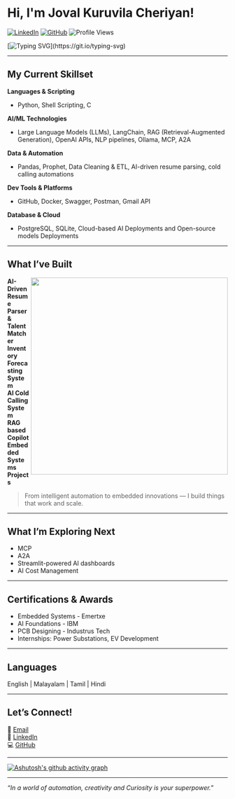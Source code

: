 # Hi, I'm Joval Kuruvila Cheriyan!

[![LinkedIn](https://img.shields.io/badge/LinkedIn-blue?style=for-the-badge&logo=linkedin&logoColor=white)](https://www.linkedin.com/in/joval-kuruvila/)
[![GitHub](https://img.shields.io/badge/GitHub-Behind--mask-181717?style=for-the-badge&logo=github)](https://github.com/Behind-mask)
![Profile Views](https://komarev.com/ghpvc/?username=Behind-mask&style=for-the-badge&color=green)

[![Typing SVG](https://readme-typing-svg.demolab.com?font=Fira+Code&weight=900&pause=1000&color=F7D818&multiline=true&width=500&lines=Software+engineer!+Powered+by+AI+curiosity.)](https://git.io/typing-svg)

---

## My Current Skillset

**Languages & Scripting**
- Python, Shell Scripting, C

**AI/ML Technologies**
- Large Language Models (LLMs), LangChain, RAG (Retrieval-Augmented Generation), OpenAI APIs, NLP pipelines, Ollama, MCP, A2A

**Data & Automation**
- Pandas, Prophet, Data Cleaning & ETL, AI-driven resume parsing, cold calling automations

**Dev Tools & Platforms**
- GitHub, Docker, Swagger, Postman, Gmail API

**Database & Cloud**
- PostgreSQL, SQLite, Cloud-based AI Deployments and Open-source models Deployments

---

## What I’ve Built

<img align='right' src="https://github-readme-stats.vercel.app/api?username=Behind-mask&theme=great-gatsby&show_icons=true" width="450">

**AI-Driven Resume Parser & Talent Matcher**  
**Inventory Forecasting System**  
**AI Cold Calling System**  
**RAG based Copilot**  
**Embedded Systems Projects**

> From intelligent automation to embedded innovations — I build things that work and scale.

---

## What I’m Exploring Next

- MCP 
- A2A
- Streamlit-powered AI dashboards
- AI Cost Management

---

## Certifications & Awards

- Embedded Systems - Emertxe
- AI Foundations - IBM
- PCB Designing - Industrus Tech
- Internships: Power Substations, EV Development

---

## Languages

English | Malayalam | Tamil | Hindi

---

## Let’s Connect!

📧 [Email](jovalkuruvilla@gmail.com/)  
🔗 [LinkedIn](https://www.linkedin.com/in/joval-kuruvila/)  
💻 [GitHub](https://github.com/Behind-mask)

---
[![Ashutosh's github activity graph](https://github-readme-activity-graph.vercel.app/graph?username=Behind-mask&theme=tokyo-night)](https://github.com/ashutosh00710/github-readme-activity-graph)

---

_“In a world of automation, creativity and Curiosity is your superpower.”_

